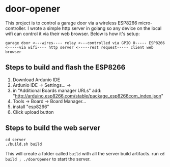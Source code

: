 # door-opener

This project is to control a garage door via a wireless ESP8266 micro-controller. I wrote a simple http server in golang so any device on the local wifi can control it via their web browser. Below is how it's setup:

```
garage door <---wires---- relay <---controlled via GPIO 0----- ESP8266 <-----via wifi---- http server <-----rest request----- client web browser
```

## Steps to build and flash the ESP8266
1. Download Ardunio IDE
2. Ardunio IDE -> Settings... -> 
3. in "Additional Boards manager URLs" add: "http://arduino.esp8266.com/stable/package_esp8266com_index.json"
4. Tools -> Board -> Board Manager...
5. install "esp8266"
6. Click upload button

## Steps to build the web server
```
cd server
./build.sh build
```

This will create a folder called `build` with all the server build artifacts. run `cd build ; ./doorOpener` to start the server.

